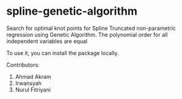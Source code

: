 # spline-genetic-algorithm
Search for optimal knot points for Spline Truncated non-parametric regression using Genetic Algorithm. The polynomial order for all independent variables are equal

To use it, you can install the package locally.


Contributors:
1. Ahmad Akram
2. Irwansyah
3. Nurul Fitriyani
